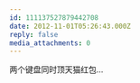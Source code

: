 ```yaml
---
id: 111137527879442708
date: 2012-11-01T05:26:43.000Z
reply: false
media_attachments: 0
---
```


两个键盘同时顶天猫红包…

